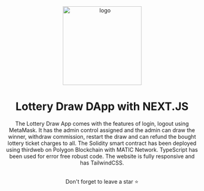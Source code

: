 <div align="center">

  <img src="https://hypebucks.io/wp-content/uploads/2023/05/888.png" alt="logo" width="205" height="auto" rounded-full/>
  
  <h1>Lottery Draw DApp with NEXT.JS</h1>
  
  <p>
The Lottery Draw App comes with the features of login, logout using MetaMask. It has the admin control assigned and the admin can draw the winner, withdraw commission, restart the draw and can refund the bought lottery ticket charges to all. The Solidity smart contract has been deployed using thirdweb on Polygon Blockchain with MATIC Network. TypeScript has been used for error free robust code. The website is fully responsive and has TailwindCSS.
  </p>
  
  
<br />

<div align="center">Don't forget to leave a star ⭐️</div>
